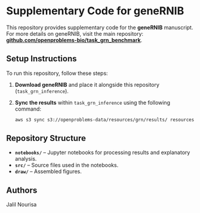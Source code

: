 


# Supplementary Code for geneRNIB

This repository provides supplementary code for the **geneRNIB** manuscript.  
For more details on geneRNIB, visit the main repository:  
[**github.com/openproblems-bio/task_grn_benchmark**](https://github.com/openproblems-bio/task_grn_benchmark).

## Setup Instructions

To run this repository, follow these steps:

1. **Download geneRNIB** and place it alongside this repository (`task_grn_inference`).
2. **Sync the results** within `task_grn_inference` using the following command:

   ```bash
   aws s3 sync s3://openproblems-data/resources/grn/results/ resources/results --no-sign-request

## Repository Structure

- **`notebooks/`** – Jupyter notebooks for processing results and explanatory analysis.  
- **`src/`** – Source files used in the notebooks.  
- **`draw/`** – Assembled figures.  

## Authors
Jalil Nourisa
